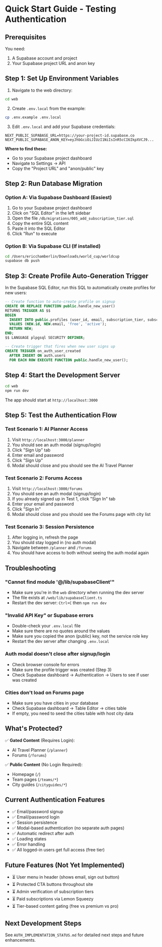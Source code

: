 # Quick Start Guide - Testing Authentication

## Prerequisites
You need:
1. A Supabase account and project
2. Your Supabase project URL and anon key

## Step 1: Set Up Environment Variables

1. Navigate to the web directory:
```bash
cd web
```

2. Create `.env.local` from the example:
```bash
cp .env.example .env.local
```

3. Edit `.env.local` and add your Supabase credentials:
```
NEXT_PUBLIC_SUPABASE_URL=https://your-project-id.supabase.co
NEXT_PUBLIC_SUPABASE_ANON_KEY=eyJhbGciOiJIUzI1NiIsInR5cCI6IkpXVCJ9...
```

**Where to find these:**
- Go to your Supabase project dashboard
- Navigate to Settings → API
- Copy the "Project URL" and "anon/public" key

## Step 2: Run Database Migration

### Option A: Via Supabase Dashboard (Easiest)

1. Go to your Supabase project dashboard
2. Click on "SQL Editor" in the left sidebar
3. Open the file `/db/migrations/005_add_subscription_tier.sql`
4. Copy the entire SQL content
5. Paste it into the SQL Editor
6. Click "Run" to execute

### Option B: Via Supabase CLI (If installed)

```bash
cd /Users/ericchamberlin/Downloads/world_cup/worldcup
supabase db push
```

## Step 3: Create Profile Auto-Generation Trigger

In the Supabase SQL Editor, run this SQL to automatically create profiles for new users:

```sql
-- Create function to auto-create profile on signup
CREATE OR REPLACE FUNCTION public.handle_new_user()
RETURNS TRIGGER AS $$
BEGIN
  INSERT INTO public.profiles (user_id, email, subscription_tier, subscription_status)
  VALUES (NEW.id, NEW.email, 'free', 'active');
  RETURN NEW;
END;
$$ LANGUAGE plpgsql SECURITY DEFINER;

-- Create trigger that fires when new user signs up
CREATE TRIGGER on_auth_user_created
  AFTER INSERT ON auth.users
  FOR EACH ROW EXECUTE FUNCTION public.handle_new_user();
```

## Step 4: Start the Development Server

```bash
cd web
npm run dev
```

The app should start at `http://localhost:3000`

## Step 5: Test the Authentication Flow

### Test Scenario 1: AI Planner Access
1. Visit `http://localhost:3000/planner`
2. You should see an auth modal (signup/login)
3. Click "Sign Up" tab
4. Enter email and password
5. Click "Sign Up"
6. Modal should close and you should see the AI Travel Planner

### Test Scenario 2: Forums Access
1. Visit `http://localhost:3000/forums`
2. You should see an auth modal (signup/login)
3. If you already signed up in Test 1, click "Sign In" tab
4. Enter your email and password
5. Click "Sign In"
6. Modal should close and you should see the Forums page with city list

### Test Scenario 3: Session Persistence
1. After logging in, refresh the page
2. You should stay logged in (no auth modal)
3. Navigate between `/planner` and `/forums`
4. You should have access to both without seeing the auth modal again

## Troubleshooting

### "Cannot find module '@/lib/supabaseClient'"
- Make sure you're in the `web` directory when running the dev server
- The file exists at `/web/lib/supabaseClient.ts`
- Restart the dev server: `Ctrl+C` then `npm run dev`

### "Invalid API Key" or Supabase errors
- Double-check your `.env.local` file
- Make sure there are no quotes around the values
- Make sure you copied the anon (public) key, not the service role key
- Restart the dev server after changing `.env.local`

### Auth modal doesn't close after signup/login
- Check browser console for errors
- Make sure the profile trigger was created (Step 3)
- Check Supabase dashboard → Authentication → Users to see if user was created

### Cities don't load on Forums page
- Make sure you have cities in your database
- Check Supabase dashboard → Table Editor → cities table
- If empty, you need to seed the cities table with host city data

## What's Protected?

✅ **Gated Content** (Requires Login):
- AI Travel Planner (`/planner`)
- Forums (`/forums`)

✅ **Public Content** (No Login Required):
- Homepage (`/`)
- Team pages (`/teams/*`)
- City guides (`/cityguides/*`)

## Current Authentication Features

- ✅ Email/password signup
- ✅ Email/password login
- ✅ Session persistence
- ✅ Modal-based authentication (no separate auth pages)
- ✅ Automatic redirect after auth
- ✅ Loading states
- ✅ Error handling
- ✅ All logged-in users get full access (free tier)

## Future Features (Not Yet Implemented)

- ⏳ User menu in header (shows email, sign out button)
- ⏳ Protected CTA buttons throughout site
- ⏳ Admin verification of subscription tiers
- ⏳ Paid subscriptions via Lemon Squeezy
- ⏳ Tier-based content gating (free vs premium vs pro)

## Next Development Steps

See `AUTH_IMPLEMENTATION_STATUS.md` for detailed next steps and future enhancements.
